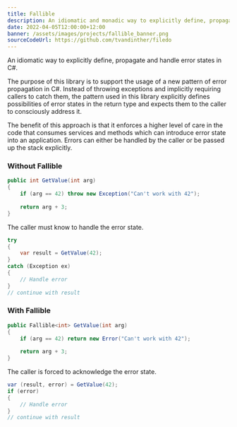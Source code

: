 ```yaml
---
title: Fallible
description: An idiomatic and monadic way to explicitly define, propagate and handle error states in C#.
date: 2022-04-05T12:00:00+12:00
banner: /assets/images/projects/fallible_banner.png
sourceCodeUrl: https://github.com/tvandinther/filedo
---
```

An idiomatic way to explicitly define, propagate and handle error states in C#.

The purpose of this library is to support the usage of a new pattern of error propagation in C#. Instead of throwing exceptions and implicitly requiring callers to catch them, the pattern used in this library explicitly defines possibilities of error states in the return type and expects them to the caller to consciously address it.

The benefit of this approach is that it enforces a higher level of care in the code that consumes services and methods which can introduce error state into an application. Errors can either be handled by the caller or be passed up the stack explicitly.

### Without Fallible
```c#
public int GetValue(int arg)
{
    if (arg == 42) throw new Exception("Can't work with 42");
    
    return arg + 3;
}
```
The caller must know to handle the error state.
```c#
try
{
    var result = GetValue(42);
}
catch (Exception ex)
{
    // Handle error
}
// continue with result
```
### With Fallible

```csharp
public Fallible<int> GetValue(int arg)
{
    if (arg == 42) return new Error("Can't work with 42");
    
    return arg + 3;
}
```
The caller is forced to acknowledge the error state.
```csharp
var (result, error) = GetValue(42);
if (error)
{
    // Handle error
}
// continue with result
```
